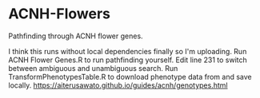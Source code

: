 # ACNH-Flowers
Pathfinding through ACNH flower genes.

I think this runs without local dependencies finally so I'm uploading.
Run ACNH Flower Genes.R to run pathfinding yourself. Edit line 231 to switch between ambiguous and unambiguous search.
Run TransformPhenotypesTable.R to download phenotype data from  and save locally. https://aiterusawato.github.io/guides/acnh/genotypes.html